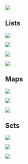 ![](../benchmarks/images/clone.png)

## Lists

![](../benchmarks/images/list_construct.png)

![](../benchmarks/images/list_iterate.png)

![](../benchmarks/images/list_lookup.png)

![](../benchmarks/images/concat.png)

## Maps

![](../benchmarks/images/map_construct.png)

![](../benchmarks/images/map_iterate.png)

![](../benchmarks/images/map_lookup.png)

## Sets

![](../benchmarks/images/set_construct.png)

![](../benchmarks/images/set_iterate.png)

![](../benchmarks/images/set_lookup.png)
